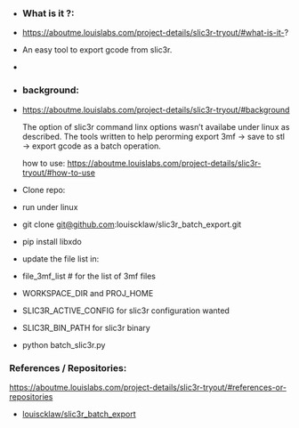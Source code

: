 - ### What is it ?:
- https://aboutme.louislabs.com/project-details/slic3r-tryout/#what-is-it-?
- An easy tool to export gcode from slic3r.
-
- ### background:
- https://aboutme.louislabs.com/project-details/slic3r-tryout/#background

  The option of slic3r command linx options wasn’t availabe under linux as
  described. The tools written to help perorming export 3mf -> save to
  stl -> export gcode as a batch operation.

  how to use:
  https://aboutme.louislabs.com/project-details/slic3r-tryout/#how-to-use

- Clone repo:
- run under linux
- git clone [git@github.com](mailto:git@github.com):louiscklaw/slic3r_batch_export.git
- pip install libxdo
- update the file list in:
- file_3mf_list # for the list of 3mf files
- WORKSPACE_DIR and PROJ_HOME
- SLIC3R_ACTIVE_CONFIG for slic3r configuration wanted
- SLIC3R_BIN_PATH for slic3r binary
- python batch_slic3r.py

### References / Repositories:

https://aboutme.louislabs.com/project-details/slic3r-tryout/#references-or-repositories

- [louiscklaw/slic3r_batch_export](https://www.github.com/louiscklaw/slic3r_batch_export)
